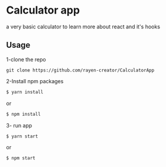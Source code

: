 
# Calculator app

a very basic calculator to learn more about react and it's hooks

## Usage

1-clone the repo 

```
git clone https://github.com/rayen-creator/CalculatorApp
```
2-Install npm packages

 ```sh
$ yarn install
 ```
or

```sh
$ npm install
```

3- run app

```sh
$ yarn start
```
or

```sh
$ npm start
```

